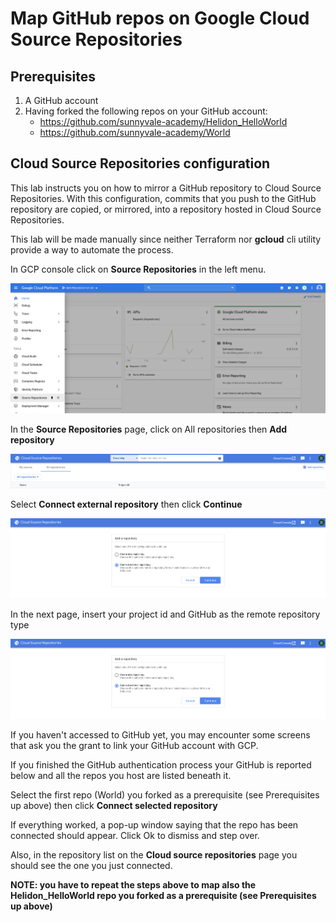 # Map GitHub repos on Google Cloud Source Repositories

## Prerequisites

1. A GitHub account
2. Having forked the following repos on your GitHub account:
   * https://github.com/sunnyvale-academy/Helidon_HelloWorld
   * https://github.com/sunnyvale-academy/World

## Cloud Source Repositories configuration

This lab instructs you on how to mirror a GitHub repository to Cloud Source Repositories. With this configuration, commits that you push to the GitHub repository are copied, or mirrored, into a repository hosted in Cloud Source Repositories.

This lab will be made manually since neither Terraform nor **gcloud** cli utility provide a way to automate the process.

In GCP console click on **Source Repositories** in the left menu.

![Click on Source Repositories](img/gcp_home_source_repos.png)

In the **Source Repositories** page, click on All repositories then **Add repository**

![Click Add repository](img/gcp_repos.png) 

Select **Connect external repository** then click **Continue**

![Select Connect external repository](img/conn_ext_repo.png) 

In the next page, insert your project id and GitHub as the remote repository type

![Configure remote repository](img/conn_ext_repo.png) 

If you haven't accessed to GitHub yet, you may encounter some screens that ask you the grant to link your GitHub account with GCP.

If you finished the GitHub authentication process your GitHub is reported below and all the repos you host are listed beneath it.

Select the first repo (World) you forked as a prerequisite (see Prerequisites up above) then click **Connect selected repository**

If everything worked, a pop-up window saying that the repo has been connected should appear. Click Ok to dismiss and step over.

Also, in the repository list on the **Cloud source repositories** page you should see the one you just connected.

**NOTE: you have to repeat the steps above to map also the Helidon_HelloWorld repo you forked as a prerequisite (see Prerequisites up above)** 

